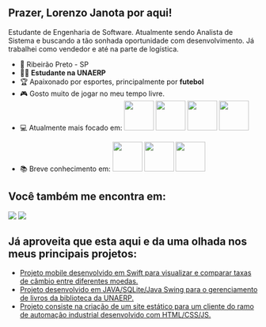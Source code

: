## Prazer, Lorenzo Janota por aqui!
Estudante de Engenharia de Software. Atualmente sendo Analista de Sistema e buscando a tão sonhada oportunidade com desenvolvimento.
Já trabalhei como vendedor e até na parte de logística.

- 📌 Ribeirão Preto - SP
- 👨‍🎓 **Estudante na UNAERP**
- 🏆 Apaixonado por esportes, principalmente por **futebol**
- 🎮 Gosto muito de jogar no meu tempo livre.
- 💻 Atualmente mais focado em:
  <div style="display: inline">
   <img widht='60' height='60' src="https://cdn.jsdelivr.net/gh/devicons/devicon@latest/icons/swift/swift-original.svg"/>
   <img widht='60' height='60' src="https://cdn.jsdelivr.net/gh/devicons/devicon@latest/icons/xcode/xcode-original.svg"/>
   <img widht='60' height='60' src="https://cdn.jsdelivr.net/gh/devicons/devicon@latest/icons/git/git-original.svg"/>
   <img widht='60' height='60' src="https://cdn.jsdelivr.net/gh/devicons/devicon@latest/icons/apple/apple-original.svg"/>
 </div>
 
- 📚 Breve conhecimento em:
  <div style="display: inline">
   <img widht='60' height='60' src="https://cdn.jsdelivr.net/gh/devicons/devicon@latest/icons/java/java-original-wordmark.svg"/>
   <img widht='60' height='60' src="https://cdn.jsdelivr.net/gh/devicons/devicon@latest/icons/microsoftsqlserver/microsoftsqlserver-original-wordmark.svg"/>
   <img widht='60' height='60' src="https://cdn.jsdelivr.net/gh/devicons/devicon@latest/icons/c/c-original.svg"/>
    <!-- Peguei os icones no site devicons
   <img widht='60' height='60' src="https://cdn.jsdelivr.net/gh/devicons/devicon@latest/icons/html5/html5-original-wordmark.svg"/>
   <img widht='60' height='60' src="https://cdn.jsdelivr.net/gh/devicons/devicon@latest/icons/css3/css3-original-wordmark.svg"/>
    -->
  </div>

 ## Você também me encontra em:
  <a href="https://www.linkedin.com/in/lorenzo-janota-9b1177235/"><img src="https://img.shields.io/badge/linkedin-%230077B5.svg?style=for-the-badge&logo=linkedin&logoColor=white"></a>
  <a href="https://www.instagram.com/lo_janota/?next=%2F"><img src="https://img.shields.io/badge/Instagram-%23E4405F.svg?style=for-the-badge&logo=Instagram&logoColor=white"></a>

## Já aproveita que esta aqui e da uma olhada nos meus principais projetos:
- <a href="https://github.com/Lo-Janota/ExchangeRates"> Projeto mobile desenvolvido em Swift para visualizar e comparar taxas de câmbio entre diferentes moedas.</a>
- <a href="https://github.com/Lo-Janota/LibrarySystem"> Projeto desenvolvido em JAVA/SQLite/Java Swing para o gerenciamento de livros da biblioteca da UNAERP.</a>
- <a href="https://github.com/Lo-Janota/SiteProject"> Projeto consiste na criação de um site estático para um cliente do ramo de automação industrial desenvolvido com HTML/CSS/JS.</a>

